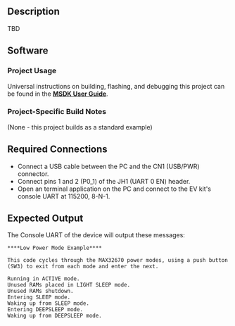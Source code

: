## Description

TBD<!--TBD-->


## Software

### Project Usage

Universal instructions on building, flashing, and debugging this project can be found in the **[MSDK User Guide](https://analog-devices-msdk.github.io/msdk/USERGUIDE/)**.

### Project-Specific Build Notes

(None - this project builds as a standard example)

## Required Connections

-   Connect a USB cable between the PC and the CN1 (USB/PWR) connector.
-   Connect pins 1 and 2 (P0_1) of the JH1 (UART 0 EN) header.
-   Open an terminal application on the PC and connect to the EV kit's console UART at 115200, 8-N-1.

## Expected Output

The Console UART of the device will output these messages:

```
****Low Power Mode Example****

This code cycles through the MAX32670 power modes, using a push button (SW3) to exit from each mode and enter the next.

Running in ACTIVE mode.
Unused RAMs placed in LIGHT SLEEP mode.
Unused RAMs shutdown.
Entering SLEEP mode.
Waking up from SLEEP mode.
Entering DEEPSLEEP mode.
Waking up from DEEPSLEEP mode.
```
